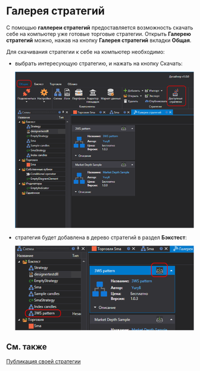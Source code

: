 # Галерея стратегий

С помощью **галлереи стратегий** предоставляется возможность скачать себе на компьютер уже готовые торговые стратегии. Открыть **Галерею стратегий** можно, нажав на кнопку **Галерея стратегий** вкладки **Общая**.

Для скачивания стратегии к себе на компьютер необходимо:

- выбрать интересующую стратегию, и нажать на кнопку Скачать:

  ![Designer The gallery of strategies 00](../images/Designer_gallery_of_strategies_00.png)

- стратегия будет добавлена в дерево стратегий в раздел **Бэкстест**:

  ![Designer The gallery of strategies 01](../images/Designer_gallery_of_strategies_01.png)

## См. также

[Публикация своей стратегии](Designer_Gallery_publish.md)
